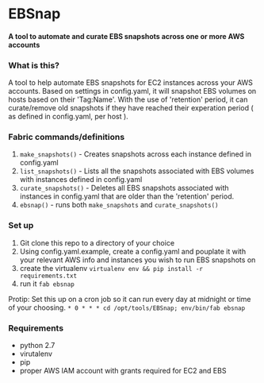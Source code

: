 # EBSnap
#### A tool to automate and curate EBS snapshots across one or more AWS accounts

### What is this?
A tool to help automate EBS snapshots for EC2 instances across your AWS accounts.  Based on settings in config.yaml, it will snapshot EBS volumes on hosts based on their 'Tag:Name'.  With the use of 'retention' period, it can curate/remove old snapshots if they have reached their experation period ( as defined in config.yaml, per host ).

### Fabric commands/definitions
1. ```make_snapshots()``` - Creates snapshots across each instance defined in config.yaml
2. ```list_snapshots()``` - Lists all the snapshots associated with EBS volumes with instances defined in config.yaml
3. ```curate_snapshots()``` - Deletes all EBS snapshots associated with instances in config.yaml that are older than the 'retention' period.
4. ```ebsnap()``` - runs both ```make_snapshots``` and ```curate_snapshots()```


### Set up
1. Git clone this repo to a directory of your choice
2. Using config.yaml.example, create a config.yaml and pouplate it with your relevant AWS info and instances you wish to run EBS snapshots on
3. create the virtualenv ```virtualenv env && pip install -r requirements.txt```
4. run it ```fab ebsnap```

Protip: Set this up on a cron job so it can run every day at midnight or time of your choosing.
 ```* 0 * * * cd /opt/tools/EBSnap; env/bin/fab ebsnap```

### Requirements
* python 2.7
* virutalenv
* pip
* proper AWS IAM account with grants required for EC2 and EBS
